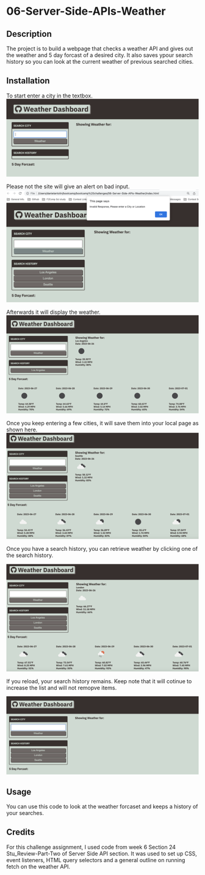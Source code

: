 # 06-Server-Side-APIs-Weather
## Description

The project is to build a webpage that checks a weather API and gives out the weather and 5 day forcast of a desired city. It also saves ypour search history so you can look at the current weather of previous searched cities.

## Installation
To start enter a city in the textbox.
![screenshot of Homepage](assets/images/01.png) 

Please not the site will give an alert on bad input.
![screenshot of bad input response](assets/images/07.png) 

Afterwards it will display the weather.
![screenshot of forcast](assets/images/02.png) 

Once you keep entering a few cities, it will save them into your local page as shown here.
![screenshot of weather history](assets/images/03.png) 

Once you have a search history, you can retrieve weather by clicking one of the search history.

![screenshot of getting history weather](assets/images/04.png) 

If you reload, your search history remains. Keep note that it will cotinue to increase the list and will not remopve items.

![screenshot of maintaining history weather](assets/images/05.png) 


## Usage

You can use this code to look at the weather forcaset and keeps a history of your searches. 

## Credits
For this challenge assignment, I used code from week 6 Section 24 Stu_Review-Part-Two of Server Side API section. It was used to set up CSS, event listeners, HTML query selectors and a general outline on running fetch on the weather API.
